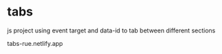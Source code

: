 # tabs
js project using event target and data-id to tab between different sections

tabs-rue.netlify.app

